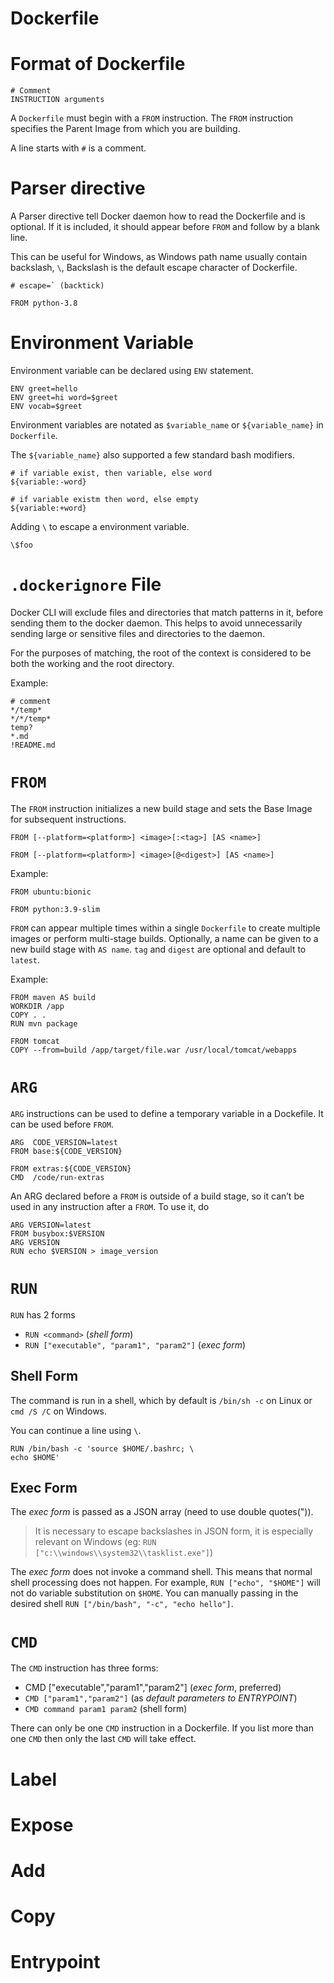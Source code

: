 # Dockerfile

# Format of Dockerfile
``` text
# Comment
INSTRUCTION arguments
```

A `Dockerfile` must begin with a `FROM` instruction. The `FROM` instruction specifies the Parent Image from which you are building. 

A line starts with `#` is a comment.

# Parser directive
A Parser directive tell Docker daemon how to read the Dockerfile and is optional. If it is included, it should appear before `FROM` and follow by a blank line.

This can be useful for Windows, as Windows path name usually contain backslash, `\`, Backslash is the default escape character of Dockerfile.
``` text
# escape=` (backtick)

FROM python-3.8
```

# Environment Variable
Environment variable can be declared using `ENV` statement.
``` text
ENV greet=hello
ENV greet=hi word=$greet
ENV vocab=$greet
```

Environment variables are notated as `$variable_name` or `${variable_name}` in `Dockerfile`.

The `${variable_name}` also supported a few standard bash modifiers.
``` text
# if variable exist, then variable, else word
${variable:-word}

# if variable existm then word, else empty
${variable:+word}
```

Adding `\` to escape a environment variable.
``` text
\$foo
```

# `.dockerignore` File
Docker CLI will exclude files and directories that match patterns in it, before sending them to the docker daemon. This helps to avoid unnecessarily sending large or sensitive files and directories to the daemon.

For the purposes of matching, the root of the context is considered to be both the working and the root directory.

Example:
``` text
# comment
*/temp*
*/*/temp*
temp?
*.md
!README.md
```

# `FROM`
The `FROM` instruction initializes a new build stage and sets the Base Image for subsequent instructions.
``` text
FROM [--platform=<platform>] <image>[:<tag>] [AS <name>]
```
``` text
FROM [--platform=<platform>] <image>[@<digest>] [AS <name>]
```

Example:
``` text
FROM ubuntu:bionic
```
``` text
FROM python:3.9-slim
```

`FROM` can appear multiple times within a single `Dockerfile` to create multiple images or perform multi-stage builds. Optionally, a name can be given to a new build stage with `AS name`. `tag` and `digest` are optional and default to `latest`.

Example:
``` text
FROM maven AS build
WORKDIR /app
COPY . .
RUN mvn package

FROM tomcat
COPY --from=build /app/target/file.war /usr/local/tomcat/webapps
```

# `ARG`
`ARG` instructions can be used to define a temporary variable in a Dockefile. It can be used before `FROM`.
``` text
ARG  CODE_VERSION=latest
FROM base:${CODE_VERSION}

FROM extras:${CODE_VERSION}
CMD  /code/run-extras
```

An ARG declared before a `FROM` is outside of a build stage, so it can’t be used in any instruction after a `FROM`. To use it, do
``` text
ARG VERSION=latest
FROM busybox:$VERSION
ARG VERSION
RUN echo $VERSION > image_version
```

# `RUN`
`RUN` has 2 forms
- `RUN <command>` (*shell form*)
- `RUN ["executable", "param1", "param2"]` (*exec form*)

## Shell Form
The command is run in a shell, which by default is `/bin/sh -c` on Linux or `cmd /S /C` on Windows.

You can continue a line using `\`.
``` shell
RUN /bin/bash -c 'source $HOME/.bashrc; \
echo $HOME'
```

## Exec Form
The *exec form* is passed as a JSON array (need to use double quotes(")). 
> It is necessary to escape backslashes in JSON form, it is especially relevant on Windows (eg: `RUN ["c:\\windows\\system32\\tasklist.exe"]`)

The *exec form* does not invoke a command shell. This means that normal shell processing does not happen. For example, `RUN ["echo", "$HOME"]` will not do variable substitution on `$HOME`. You can manually passing in the desired shell `RUN ["/bin/bash", "-c", "echo hello"]`.

# `CMD`
The `CMD` instruction has three forms:
- CMD ["executable","param1","param2"] (*exec form*, preferred)
- `CMD ["param1","param2"]` (as *default parameters to ENTRYPOINT*)
- `CMD command param1 param2` (shell form)

There can only be one `CMD` instruction in a Dockerfile. If you list more than one `CMD` then only the last `CMD` will take effect.

# Label


# Expose


# Add


# Copy


# Entrypoint


